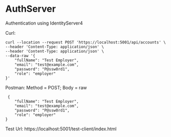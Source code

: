 # AuthServer

Authentication using IdentityServer4

Curl: 
```
curl --location --request POST 'https://localhost:5001/api/accounts' \
--header 'Content-Type: application/json' \
--header 'Content-Type: application/json' \
--data-raw '{
	"fullName": "Test Employer",
	"email": "test@example.com",
	"password": "P@ssw0rd1",
	"role": "employer"
}'
```

Postman: Method = POST; Body = raw 

```
 {
	"fullName": "Test Employer",
	"email": "test@example.com",
	"password": "P@ssw0rd1",
	"role": "employer"
}
```


Test Url: https://localhost:5001/test-client/index.html